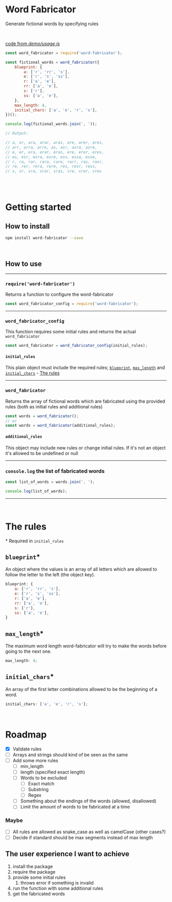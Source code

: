 # Word Fabricator

Generate fictional words by specifying rules

<br>

[code from _demo/usage.js_](./demo/usage.js)

```js
const word_fabricator = require('word-fabricator');

const fictional_words = word_fabricator({
    blueprint: {
        a: ['r', 'rr', 's'],
        e: ['r', 's', 'ss'],
        r: ['a', 'e'],
        rr: ['a', 'e'],
        s: ['r'],
        ss: ['a', 'e'],
    },
    max_length: 4,
    initial_chars: ['a', 'e', 'r', 's'],
})();

console.log(fictional_words.join(', '));

// Output:

// a, ar, ara, arar, aras, are, arer, ares,
// arr, arra, arre, as, asr, asra, asre,
// e, er, era, erar, eras, ere, erer, eres,
// es, esr, esra, esre, ess, essa, esse,
// r, ra, rar, rara, rare, rarr, ras, rasr,
// re, rer, rera, rere, res, resr, ress,
// s, sr, sra, srar, sras, sre, srer, sres
```

<br>
<br>

# Getting started

## How to install

```bash
npm install word-fabricator --save
```

<br>

## How to use

---

### `require('word-fabricator')`

Returns a function to configure the word-fabricator

```js
const word_fabricator_config = require('word-fabricator');
```

---

### `word_fabricator_config`

This function requires some initial rules and returns the actual `word_fabricator`

```js
const word_fabricator = word_fabricator_config(initial_rules);
```

#### `initial_rules`

This plain object must include the required rules; [`blueprint`](#blueprint), [`max_length`](#max_length) and [`initial_chars`](#initial_chars) - [The rules](#the-rules)

---

### `word_fabricator`

Returns the array of fictional words which are fabricated using the provided rules (both as initial rules and additional rules)

```js
const words = word_fabricator();
// or
const words = word_fabricator(additional_rules);
```

#### `additional_rules`

This object may include new rules or change initial rules. If it's not an object it's allowed to be undefined or null

---

### `console.log` the list of fabricated words

```js
const list_of_words = words.join(', ');

console.log(list_of_words);
```

---

<br>

# The rules

\* Required in `initial_rules`

## `blueprint`\*

An object where the values is an array of all letters which are allowed to follow the letter to the left (the object key).

```js
blueprint: {
    a: ['r', 'rr', 's'],
    e: ['r', 's', 'ss'],
    r: ['a', 'e'],
    rr: ['a', 'e'],
    s: ['r'],
    ss: ['a', 'e'],
}
```

## `max_length`\*

The maximum word length word-fabricator will try to make the words before going to the next one.

```js
max_length: 4;
```

## `initial_chars`\*

An array of the first letter combinations allowed to be the beginning of a word.

```js
initial_chars: ['a', 'e', 'r', 's'];
```

<br>

# Roadmap

-   [x] Validate rules
-   [ ] Arrays and strings should kind of be seen as the same
-   [ ] Add some more rules
    -   [ ] min_length
    -   [ ] length (specified exact length)
    -   [ ] Words to be excluded
        -   [ ] Exact match
        -   [ ] Substring
        -   [ ] Regex
    -   [ ] Something about the endings of the words (allowed, disallowed)
    -   [ ] Limit the amount of words to be fabricated at a time <!-- probably using generator function with yield somewhere -->

### Maybe

-   [ ] All rules are allowed as snake_case as well as camelCase (other cases?)
-   [ ] Decide if standard should be max segments instead of max length

## The user experience I want to achieve

1. install the package
2. require the package
3. provide some initial rules
    1. throws error if something is invalid
4. run the function with some additional rules
5. get the fabricated words
